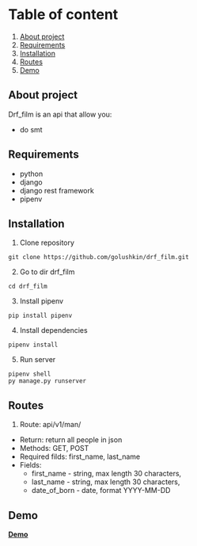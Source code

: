 # Table of content
1. [About project](#desc)
2. [Requirements](#reqr)
3. [Installation](#inst)
4. [Routes](#rout)
5. [Demo](#demo)

<a name="desc"></a>
## About project

Drf_film is an api that allow you:
- do smt

<a name="reqr"></a>
## Requirements

- python
- django 
- django rest framework
- pipenv

<a name="inst"></a>
## Installation

1. Clone repository
```
git clone https://github.com/golushkin/drf_film.git
```
2. Go to dir drf_film
```
cd drf_film
```
3. Install pipenv
```
pip install pipenv
```
4. Install dependencies
```
pipenv install
```
5. Run server
```
pipenv shell
py manage.py runserver
```

<a name="rout"></a>
## Routes

1. Route: api/v1/man/
  - Return: return all people in json
  - Methods: GET, POST
  - Required filds: first_name, last_name
  - Fields:
    - first_name - string, max length 30 characters,
    - last_name - string, max length 30 characters,
    - date_of_born - date, format YYYY-MM-DD

<a name="demo"></a>
## Demo

[**Demo**](#)